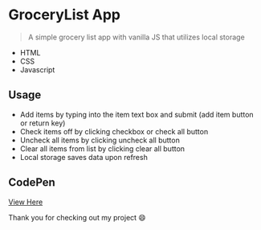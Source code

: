 # GroceryList App

> A simple grocery list app with vanilla JS that utilizes local storage

- HTML
- CSS
- Javascript

## Usage

- Add items by typing into the item text box and submit (add item button or return key)
- Check items off by clicking checkbox or check all button
- Uncheck all items by clicking uncheck all button
- Clear all items from list by clicking clear all button
- Local storage saves data upon refresh

## CodePen
<a href="https://codepen.io/amandahershey/pen/oNvzzKy">View Here</a>

Thank you for checking out my project 😄

